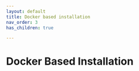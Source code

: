 ```yaml
---
layout: default
title: Docker based installation
nav_order: 3
has_children: true

---
```


# Docker Based Installation


